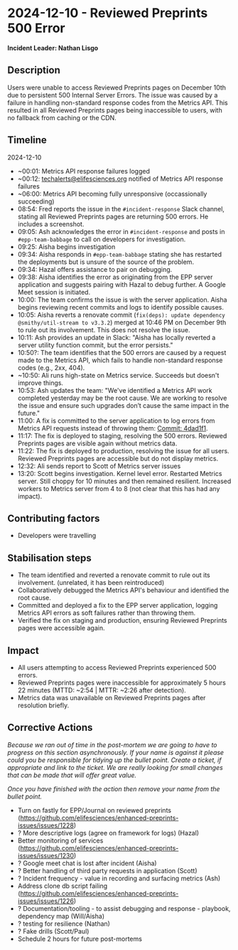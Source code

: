 # 2024-12-10 - Reviewed Preprints 500 Error

**Incident Leader: Nathan Lisgo**

## Description

Users were unable to access Reviewed Preprints pages on December 10th due to persistent 500 Internal Server Errors. The issue was caused by a failure in handling non-standard response codes from the Metrics API. This resulted in all Reviewed Preprints pages being inaccessible to users, with no fallback from caching or the CDN.

## Timeline

2024-12-10

* ~00:01: Metrics API response failures logged
* ~00:12: techalerts@elifesciences.org notified of Metrics API response failures
* ~06:00: Metrics API becoming fully unresponsive (occassionally succeeding)
* 08:54: Fred reports the issue in the `#incident-response` Slack channel, stating all Reviewed Preprints pages are returning 500 errors. He includes a screenshot.
* 09:05: Ash acknowledges the error in `#incident-response` and posts in `#epp-team-babbage` to call on developers for investigation.
* 09:25: Aisha begins investigation
* 09:34: Aisha responds in `#epp-team-babbage` stating she has restarted the deployments but is unsure of the source of the problem.
* 09:34: Hazal offers assistance to pair on debugging.
* 09:38: Aisha identifies the error as originating from the EPP server application and suggests pairing with Hazal to debug further. A Google Meet session is initiated.
* 10:00: The team confirms the issue is with the server application. Aisha begins reviewing recent commits and logs to identify possible causes.
* 10:05: Aisha reverts a renovate commit (`fix(deps): update dependency @smithy/util-stream to v3.3.2`) merged at 10:46 PM on December 9th to rule out its involvement. This does not resolve the issue.
* 10:11: Ash provides an update in Slack: "Aisha has locally reverted a server utility function commit, but the error persists."
* 10:50?: The team identifies that the 500 errors are caused by a request made to the Metrics API, which fails to handle non-standard response codes (e.g., 2xx, 404).
* ~10:50: Ali runs high-state on Metrics service. Succeeds but doesn't improve things.
* 10:53: Ash updates the team: "We've identified a Metrics API work completed yesterday may be the root cause. We are working to resolve the issue and ensure such upgrades don’t cause the same impact in the future."
* 11:00: A fix is committed to the server application to log errors from Metrics API requests instead of throwing them: [Commit: 4dad1f1](https://github.com/elifesciences/enhanced-preprints-server/commit/4dad1f10622070fbefa6b42a3c4bca3dbdeac115).
* 11:17: The fix is deployed to staging, resolving the 500 errors. Reviewed Preprints pages are visible again without metrics data.
* 11:22: The fix is deployed to production, resolving the issue for all users. Reviewed Preprints pages are accessible but do not display metrics.
* 12:32: Ali sends report to Scott of Metrics server issues
* 13:20: Scott begins investigation. Kernel level error. Restarted Metrics server. Still choppy for 10 minutes and then remained resilient. Increased workers to Metrics server from 4 to 8 (not clear that this has had any impact).

## Contributing factors

* Developers were travelling

## Stabilisation steps

* The team identified and reverted a renovate commit to rule out its involvement. (unrelated, it has been reintroduced)
* Collaboratively debugged the Metrics API's behaviour and identified the root cause.
* Committed and deployed a fix to the EPP server application, logging Metrics API errors as soft failures rather than throwing them.
* Verified the fix on staging and production, ensuring Reviewed Preprints pages were accessible again.

## Impact

* All users attempting to access Reviewed Preprints experienced 500 errors.
* Reviewed Preprints pages were inaccessible for approximately 5 hours 22 minutes (MTTD: ~2:54 | MTTR: ~2:26 after detection).
* Metrics data was unavailable on Reviewed Preprints pages after resolution briefly.

## Corrective Actions

*Because we ran out of time in the post-mortem we are going to have to progress on this section asynchronously. If your name is against it please could you be responsible for tidying up the bullet point. Create a ticket, if appropriate and link to the ticket. We are really looking for small changes that can be made that will offer great value.*

*Once you have finished with the action then remove your name from the bullet point.*

* Turn on fastly for EPP/Journal on reviewed preprints (https://github.com/elifesciences/enhanced-preprints-issues/issues/1228)
* ? More descriptive logs (agree on framework for logs) (Hazal)
* Better monitoring of services (https://github.com/elifesciences/enhanced-preprints-issues/issues/1230)
* ? Google meet chat is lost after incident (Aisha)
* ? Better handling of third party requests in application (Scott)
* ? Incident frequency - value in recording and surfacing metrics (Ash)
* Address clone db script failing (https://github.com/elifesciences/enhanced-preprints-issues/issues/1226)
* ? Documentation/tooling - to assist debugging and response - playbook, dependency map (Will/Aisha)
* ? testing for resilience (Nathan)
* ? Fake drills (Scott/Paul)
* Schedule 2 hours for future post-mortems
